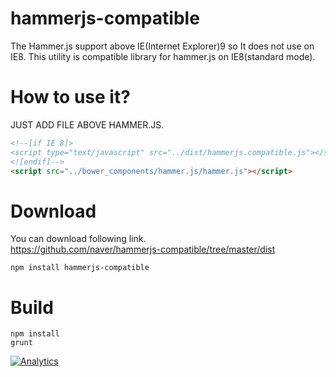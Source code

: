# hammerjs-compatible
The Hammer.js support above IE(Internet Explorer)9 so It does not use on IE8. This utility is compatible library for hammer.js on IE8(standard mode).

# How to use it?
JUST ADD FILE ABOVE HAMMER.JS.
```html
<!--[if IE 8]>
<script type="text/javascript" src="../dist/hammerjs.compatible.js"></script> <- like this.
<![endif]-->
<script src="../bower_components/hammer.js/hammer.js"></script>
```

# Download
You can download following link.  
https://github.com/naver/hammerjs-compatible/tree/master/dist
```
npm install hammerjs-compatible
```

# Build
```
npm install
grunt
```

[![Analytics](https://ga-beacon.appspot.com/UA-70842526-9/hammerjs-compatible/readme)](https://github.com/naver/hammerjs-compatible)

